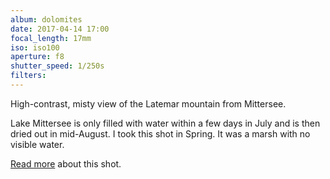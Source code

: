 ```yaml
---
album: dolomites
date: 2017-04-14 17:00
focal_length: 17mm
iso: iso100
aperture: f8
shutter_speed: 1/250s
filters:
---
```


High-contrast, misty view of the Latemar mountain from Mittersee.

Lake Mittersee is only filled with water within a few days in July and is then dried out in mid-August. I took this shot in Spring. It was a marsh with no visible water.

[Read more](<{% link shutterbug/blog/_posts/2017-04-22-dolomites-photography-karersee-rosengarten-latemar.md %}>) about this shot.
